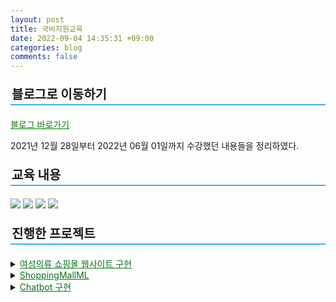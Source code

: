 ```yaml
---
layout: post
title: 국비지원교육
date: 2022-09-04 14:35:31 +09:00
categories: blog
comments: false
---
```


<p style="border-bottom: 2px solid #3FAFE4; padding: 0.1em; font-size: 20px;"><b>블로그로 이동하기</b></p>

<a href="https://blog.naver.com/wooeric1" style="color:green">블로그 바로가기</a>

2021년 12월 28일부터 2022년 06월 01일까지 수강했던 내용들을 정리하였다.<br/>

<p style="border-bottom: 2px solid #3FAFE4; padding: 0.1em; font-size: 20px;"><b>교육 내용</b></p>

<img src="https://img.shields.io/badge/Java-orange?style=flat-square&logo=Java&logoColor=white"/> <img src="https://img.shields.io/badge/Python-white?style=flat&logo=Python&logoColor=blue"/> <img src="https://img.shields.io/badge/R-white?style=flat&logo=R&logoColor=276DC3"/> <img src="https://img.shields.io/badge/Tensorflow-white?style=flat&logo=Tensorflow&logoColor=FF6F00"/><br/>

<p style="border-bottom: 2px solid #3FAFE4; padding: 0.1em; font-size: 20px;"><b>진행한 프로젝트</b></p>

<details>
    <summary><a href="https://github.com/WoojinJeonkr/ShoppingMall" style="color: #0B711F">여성의류 쇼핑몰 웹사이트 구현</a></summary>
    <ul>
        <li>인원: 4명</li>
        <li>기능</li>
            <ul>
                <li>상품 추천</li>
                <li>상품 정보 조회 및 구매 후기</li>
                <li>고객센터 및 QnA</li>
                <li>고객 및 제품 정보 기반 통계</li>
            </ul>
        <li>담당: 상품 구매 후기 페이지, 통계 페이지</li>
    </ul>

</details>
<details>
    <summary><a href="https://github.com/WoojinJeonkr/ShoppingMallML" style="color: #0B711F">ShoppingMallML</a></summary>
    <ul>
        <li>인원: 3명</li>
        <li>기능</li> 
            <ul>
                <li>카테고리 예측</li>
                <li>분류 모델 정확도 / 구매 빈도 시각화</li>
                <li>구매 후기 긍정 부정 여부 분석</li>
            </ul>
        <li>담당: 카테고리 예측, 후기 긍정 부정 분석
    </ul>
</details>
<details>
    <summary><a href="https://github.com/WoojinJeonkr/ShoppingMall" style="color: #0B711F">Chatbot 구현</a></summary>
    <ul>
        <li>인원: 3명</li>
        <li>기능</li>
        <ul>
            <li>상품 추천</li>
            <li>의류 문의</li>
            <li>구매 목록</li>
            <li>일상 대화</li>
        </ul>
    </ul>
</details>